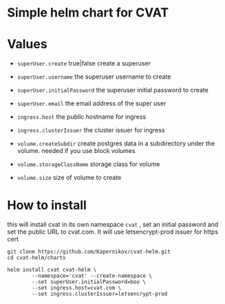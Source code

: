 # Simple helm chart for CVAT


# Values

* `superUser.create` true|false create a superuser
* `superUser.username` the superuser username to create
* `superUser.initialPassword` the superuser initial password to create
* `superUser.email` the email address of the super user

* `ingress.host` the public hostname for ingress
* `ingress.clusterIssuer` the cluster issuer for ingress

* `volume.createSubdir` create postgres data in a subdirectory under the volume. needed if you use block volumes
* `volume.storageClassName` storage class for volume
* `volume.size` size of volume to create

# How to install

this will install cvat in its own namespace `cvat` , set an initial password and set the public URL to cvat.com. It will use letsencrypt-prod issuer for https cert

```shell
git clone https://github.com/Kapernikov/cvat-helm.git
cd cvat-helm/charts

helm install cvat cvat-helm \
        --namespace='cvat' --create-namespace \
        --set superUser.initialPassword=boo \
        --set ingress.host=cvat.com \
        --set ingress.clusterIssuer=letsencrypt-prod 
```
